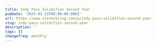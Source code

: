 ```yaml
---
title: Indy Pass Solidifies Second Year
pubDate: '2023-01-23T00:00:00.000Z'
url: https://www.stormskiing.com/p/indy-pass-solidifies-second-year
slug: indy-pass-solidifies-second-year
description: ''
tags: []
changefreq: monthly
---
```


<!-- Add post content below -->
